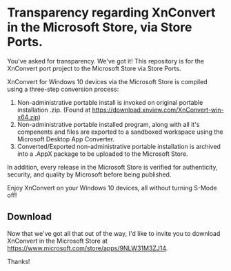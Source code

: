 # Transparency regarding XnConvert in the Microsoft Store, via Store Ports.
You've asked for transparency. We've got it! This repository is for the XnConvert port project to the Microsoft Store via Store Ports. 

XnConvert for Windows 10 devices via the Microsoft Store is compiled using a three-step conversion process:
  1. Non-administrative portable install is invoked on original portable installation .zip. (Found at https://download.xnview.com/XnConvert-win-x64.zip)
  2. Non-administrative portable installed program, along with all it's compenents and files are exported to a sandboxed workspace using the Microsoft Desktop App Converter.
  3. Converted/Exported non-administrative portable installation is archived into a .AppX package to be uploaded to the Microsoft Store.
  
In addition, every release in the Microsoft Store is verified for authenticity, security, and quality by Microsoft before being published.

Enjoy XnConvert on your Windows 10 devices, all without turning S-Mode off!

##  Download
Now that we've got all that out of the way, I'd like to invite you to download XnConvert in the Microsoft Store at https://www.microsoft.com/store/apps/9NLW31M3ZJ14.

Thanks!
